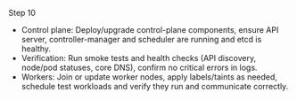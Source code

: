 Step 10

- Control plane: Deploy/upgrade control-plane components, ensure API server, controller-manager and scheduler are running and etcd is healthy.
- Verification: Run smoke tests and health checks (API discovery, node/pod statuses, core DNS), confirm no critical errors in logs.
- Workers: Join or update worker nodes, apply labels/taints as needed, schedule test workloads and verify they run and communicate correctly.